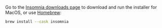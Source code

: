Go to the [Insomnia downloads page](https://insomnia.rest/download) to download and run the installer for  MacOS, or use [Homebrew](https://brew.sh/):
```sh
brew install --cask insomnia
```